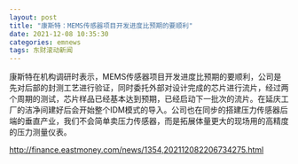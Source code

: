 ```yaml
---
layout: post
title: "康斯特：MEMS传感器项目开发进度比预期的要顺利"
date: 2021-12-08 10:35:30
categories: emnews
tags: 东财滚动新闻
---
```


康斯特在机构调研时表示，MEMS传感器项目开发进度比预期的要顺利，公司是先对后部的封测工艺进行验证，同时委托外部对设计完成的芯片进行流片，经过两个周期的测试，芯片样品已经基本达到预期，已经启动下一批次的流片。在延庆工厂的洁净间建好后会开始整个IDM模式的导入。公司也在同步的搭建压力传感器后端的垂直产业，我们不会简单卖压力传感器，而是拓展体量更大的现场用的高精度的压力测量仪表。

<http://finance.eastmoney.com/news/1354,202112082206734275.html>